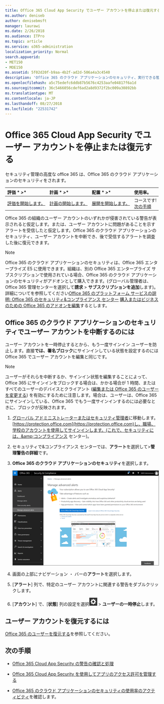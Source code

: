 ```yaml
---
title: Office 365 Cloud App Security でユーザー アカウントを停止または復元する
ms.author: deniseb
author: denisebmsft
manager: laurawi
ms.date: 2/26/2018
ms.audience: ITPro
ms.topic: article
ms.service: o365-administration
localization_priority: Normal
search.appverid:
- MET150
- MOE150
ms.assetid: 5f02d20f-b9aa-4b2f-ad2d-506a4a3c4540
description: 'Office 365 のクラウド アプリケーションのセキュリティ、実行できる管理操作を一時停止またはユーザー アカウントの一時中断を解除するのには。 '
ms.openlocfilehash: a5c75edefc6ddb87b5676c4253aafe04817f6a1d
ms.sourcegitcommit: 36c5466056cdef6ad2a8d9372f2bc009a30892bb
ms.translationtype: MT
ms.contentlocale: ja-JP
ms.lasthandoff: 08/27/2018
ms.locfileid: "22531742"
---
```

# <a name="suspend-or-restore-a-user-account-in-office-365-cloud-app-security"></a>Office 365 Cloud App Security でユーザー アカウントを停止または復元する

セキュリティ管理の高度な office 365 は、Office 365 のクラウド アプリケーションのセキュリティをされます。
  
|評価 * *\>**|計画 * *\>**|配置 * *\>**|使用率。|
|:-----|:-----|:-----|:-----|
|[評価を開始します。](office-365-cas-overview.md) <br/> |[計画の開始します。](get-ready-for-office-365-cas.md) <br/> |[展開を開始します。](turn-on-office-365-cas.md) <br/> |コースです!  <br/> [次の手順](suspend-or-restore-an-account-in-ocas.md#nextsteps) <br/> |
   
Office 365 の組織のユーザー アカウントのいずれかが侵害されている警告が表示されると仮定します。または、ユーザー アカウントに問題があることを示すアラートを受信したと仮定します。Office 365 のクラウド アプリケーションのセキュリティ、ユーザー アカウントを中断でき、後で受信するアラートを調査した後に復元できます。
  
> [!NOTE]
> Office 365 のクラウド アプリケーションのセキュリティは、Office 365 エンタープライズ E5 に使用できます。組織は、別の Office 365 エンタープライズ サブスクリプションで使用されている場合、Office 365 のクラウド アプリケーションのセキュリティがアドオンとして購入できます。(グローバル管理者は、Office 365 管理センターを選択して**請求** \> **サブスクリプションを追加**します)。詳細についてを参照してください[Office 365 のプラットフォーム サービスの説明: Office 365 のセキュリティ&amp;コンプライアンス センター](https://technet.microsoft.com/en-us/library/dn933793.aspx) [購入またはビジネスのための Office 365 のアドオンを編集](https://support.office.com/article/4e7b57d6-b93b-457d-aecd-0ea58bff07a6)するとします。 
  
## <a name="to-suspend-a-user-account-in-office-365-cloud-app-security"></a>Office 365 のクラウド アプリケーションのセキュリティでユーザー アカウントを中断するのには

ユーザー アカウントを一時停止するとから、もう一度サインイン ユーザーを防止します。直接**では、署名ブロック**にサインインしている状態を設定するのには Office 365 でユーザー アカウントを編集と同じです。
  
> [!NOTE]
> ユーザーがそれらを中断するか、サインイン状態を編集することによって、Office 365 にサインインをブロックする場合は、かかる場合が 1 時間、またはすべてのユーザーのデバイスとクライアント ([編集または Office 365 のユーザーを変更する](https://support.office.com/article/42BB3F17-8F9D-4182-B434-5F1C8024E614#SingleUserPreview)) を有効にするために注意します。場合は、ユーザーは、Office 365 にサインインしている、Office 365 でもう一度サインインするのには必要なときに、ブロックが反映されます。 
  
1. [グローバル アドミニストレーターまたはセキュリティ管理者](permissions-in-the-security-and-compliance-center.md)に移動します。[https://protection.office.com](https://protection.office.com)し、職場、学校のアカウントを使用してサインインします。(これで、セキュリティには、&amp;コンプライアンス センター)。 
    
2. セキュリティで&amp;コンプライアンス センターでは、**アラート**を選択して\>**管理警告の詳細**です。
    
3. **Office 365 のクラウド アプリケーションのセキュリティ**を選択します。
    
    ![セキュリティ&amp;コンプライアンス センターでは、Office 365 のクラウド アプリケーションのセキュリティに移動するのには高度な通知の管理を選択します。](media/958632d4-03e3-4ade-8e22-d5509db6fca7.png)
  
4. 画面の上部にナビゲーション ・ バーの**アラート**を選択します。
    
5. [**アラート**] 列で、特定のユーザー アカウントに関連する警告をダブルクリックします。 
    
6. [**アカウント**] で、[**状態**] 列の設定を選択![の設定アイコン](media/e01b75cc-b28f-4b83-8f86-b1b13dc27ab2.png) \> **ユーザーの一時停止**します。
    
## <a name="to-restore-a-user-account"></a>ユーザー アカウントを復元するには

[Office 365 のユーザーを復元する](https://support.office.com/article/2c261e42-5dd1-48b0-845f-2a016d29cfc1)を参照してください。
  
## <a name="next-steps"></a>次の手順

- [Office 365 Cloud App Security の警告の確認と処理](review-office-365-cas-alerts.md)
    
- [Office 365 Cloud App Security を使用してアプリのアクセス許可を管理する](manage-app-permissions-in-ocas.md)
    
- [Office 365 のクラウド アプリケーションのセキュリティの使用率のアクティビティ](utilization-activities-for-ocas.md)を確認します。
    

